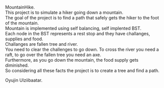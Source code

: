 MountainHike. <br/> 
This project is to simulate a hiker going down a mountain.  
The goal of the project is to find a path that safely gets the hiker to the foot of the mountain.  
Mountain is implemented using self balancing, self implented BST.  
Each node in the BST represents a rest stop and they have challanges, supplies and food.  
Challanges are fallen tree and river.   
You need to clear the challenges to go down. To cross the river you need a raft, to go over the fallen tree you need an axe.  
Furthermore, as you go down the mountain, the food supply gets diminished.  
So considering all these facts the project is to create a tree and find a path.  

Oyujin Ulziibaatar. 
